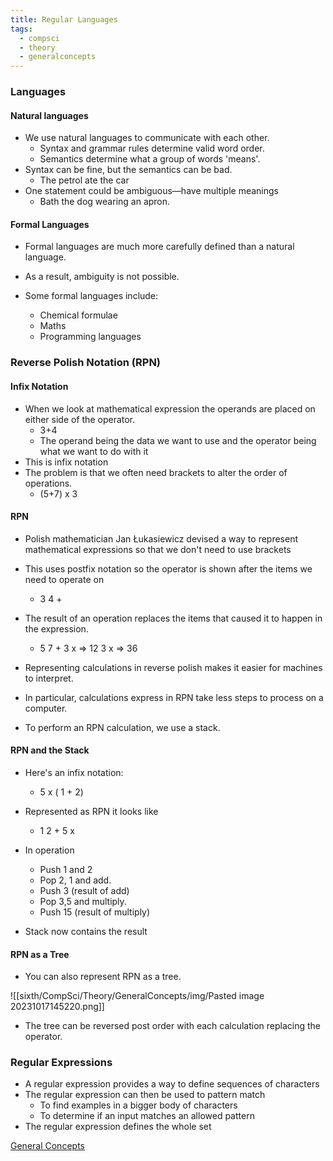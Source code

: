 ```yaml
---
title: Regular Languages
tags:
  - compsci
  - theory
  - generalconcepts
---
```


### Languages


#### Natural languages

- We use natural languages to communicate with each other.
	- Syntax and grammar rules determine valid word order.
	- Semantics determine what a group of words 'means'.
- Syntax can be fine, but the semantics can be bad.
	- The petrol ate the car
- One statement could be ambiguous—have multiple meanings
	- Bath the dog wearing an apron.

#### Formal Languages

- Formal languages are much more carefully defined than a natural language.
- As a result, ambiguity is not possible.

- Some formal languages include:
	- Chemical formulae
	- Maths
	- Programming languages

### Reverse Polish Notation (RPN)

#### Infix Notation

- When we look at mathematical expression the operands are placed on either side of the operator.
	- 3+4
	- The operand being the data we want to use and the operator being what we want to do with it
- This is infix notation
- The problem is that we often need brackets to alter the order of operations.
	- (5+7) x 3
#### RPN

- Polish mathematician Jan Łukasiewicz devised a way to represent mathematical expressions so that we don't need to use brackets
- This uses postfix notation so the operator is shown after the items we need to operate on
	- 3 4 +
- The result of an operation replaces the items that caused it to happen in the expression.
	-  5 7 + 3 x => 12 3 x => 36


- Representing calculations in reverse polish makes it easier for machines to interpret.
- In particular, calculations express in RPN take less steps to process on a computer.
- To perform an RPN calculation, we use a stack.

#### RPN and the Stack

- Here's an infix notation:
	- 5 x ( 1 + 2)
- Represented as RPN it looks like
	- 1 2 + 5 x

- In operation
	-  Push 1 and 2
	- Pop 2, 1 and add.
	- Push 3 (result of add)
	- Pop 3,5 and multiply.
	- Push 15 (result of multiply)
- Stack now contains the result

#### RPN as a Tree

- You can also represent RPN as a tree.

![[sixth/CompSci/Theory/GeneralConcepts/img/Pasted image 20231017145220.png]]
 
- The tree can be reversed post order with each calculation replacing the operator.


### Regular Expressions

- A regular expression provides a way to define sequences of characters
- The regular expression can then be used to pattern match
	- To find examples in a bigger body of characters
	- To determine if an input matches an allowed pattern
- The regular expression defines the whole set



[General Concepts](sixth/CompSci/Theory/GeneralConcepts/GeneralConcepts)